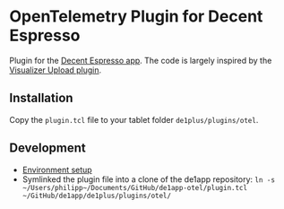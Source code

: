 # OpenTelemetry Plugin for Decent Espresso

Plugin for the [Decent Espresso app](https://github.com/decentespresso/de1app). The code is largely inspired by the [Visualizer Upload plugin](https://github.com/decentespresso/de1app/blob/main/de1plus/plugins/visualizer_upload/plugin.tcl).


## Installation

Copy the `plugin.tcl` file to your tablet folder `de1plus/plugins/otel`.



## Development

* [Environment setup](https://github.com/decentespresso/de1app/blob/main/documentation/de1_app_plugin_development_overview.md#set-up-your-development-environment)
* Symlinked the plugin file into a clone of the de1app repository: `ln -s ~/Users/philipp~/Documents/GitHub/de1app-otel/plugin.tcl
~/GitHub/de1app/de1plus/plugins/otel/`
